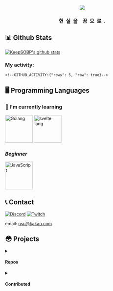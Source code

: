 <!-- https://github.com/Nerina1241/Nerina1241/blob/main/README.md -->
<div align="center">

<img src="https://cdn.statically.io/og/theme=dark/%7B%F0%9F%91%8B%20Hello%20World!%20%F0%9F%8D%9E%7D.png">

### 현&ensp;실&ensp;을&emsp;꿈&ensp;으&ensp;로&ensp;.

</div>

## 📊 Github Stats

[![KeepSOBP's github stats](https://github-readme-stats.vercel.app/api?username=KeepSOBP&show_icons=true&hide_border=true&theme=radical)](https://github.com/anuraghazra/github-readme-stats)

### My activity:

```
<!--GITHUB_ACTIVITY:{"rows": 5, "raw": true}-->
```


## 🖥️ Programming Languages

### 📝 I'm currently learning 

<img src="https://www.nicepng.com/png/full/264-2641184_111-kb-png-golang-logo.png" alt="Golang" width="90">
<img src="https://cdn.icon-icons.com/icons2/2107/PNG/512/file_type_svelte_icon_130137.png" alt="svelte lang" width="90">

### *Beginner*

<img src="https://cdn.icon-icons.com/icons2/2415/PNG/512/javascript_original_logo_icon_146455.png" alt="JavaScript" width="90">

## 📞 Contact
[![Discord](https://img.shields.io/badge/Discord-Bread＃2635-7289DA?style=for-the-badge&logo=discord)](https://discord.com/users/548821619661864962)
[![Twitch](https://img.shields.io/badge/Twitch-비누데스(keepsobp)-purple?style=for-the-badge&logo=twitch)](https://twitch.tv/keepsobp)

email: osu@kakao.com

## 😳 Projects

<details>
  <summary><h4>Repos</h4></summary>

Planned | osu!lazer private server, [Keesu](https://github.com/osukeesu)

[![](https://github-readme-stats.vercel.app/api/pin/?username=keepsobp&repo=hikari&hide_border=true&theme=nightowl)](https://github.com/keepsobp/hikari)
[![](https://github-readme-stats.vercel.app/api/pin/?username=keepsobp&repo=dame&hide_border=true&theme=nightowl)](https://github.com/keepsobp/dame)
<!--
[![](https://github-readme-stats.vercel.app/api/pin/?username=keepsobp&repo=youtube-box&hide_border=true&theme=nightowl)](https://github.com/keepsobp/youtube-box)
-->

</details>
<details>
  <summary><h4>Contributed</h4></summary>

[![](https://github-readme-stats.vercel.app/api/pin/?username=ironkinoko&repo=e-hentai-view&show_owner=true&hide_border=true&theme=nightowl)](https://github.com/IronKinoko/e-hentai-view)
[![](https://github-readme-stats.vercel.app/api/pin/?username=OpenTabletDriver&repo=TabletDriverFilters&show_owner=true&hide_border=true&theme=nightowl)](https://github.com/InfinityGhost/TabletDriverFilters)

</details>
